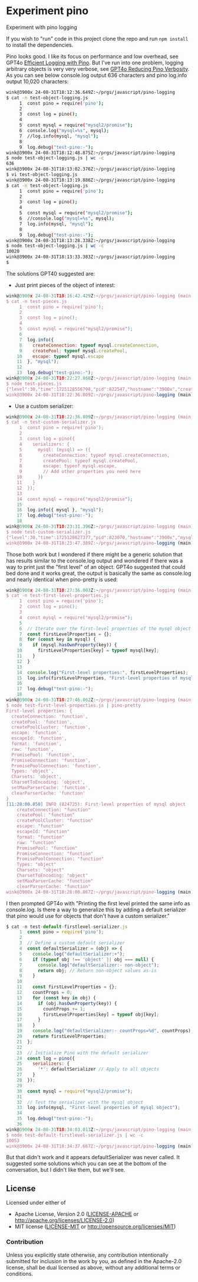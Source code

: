 # Experiment pino

Experiment with pino logging

If you wish to "run" code in this project clone the repo and run
`npm install` to install the dependencies.

Pino looks good. I like its focus on performance
and low overhead, see GPT4o
[Efficient Logging with Pino](https://chatgpt.com/share/29d9e0fd-4180-40c3-b907-d95a48df8514).
But I've run into one problem, logging arbitrary objects is
very very verbose,
see [GPT4o Reducing Pino Verbosity](https://chatgpt.com/share/f82a79cb-8ca8-4def-812f-73522e62412b).
As you can see below console.log output 636 characters
and pino log.info output 10,020 characters:
```bash
wink@3900x 24-08-31T18:12:36.649Z:~/prgs/javascript/pino-logging
$ cat -n test-object-logging.js 
     1  const pino = require('pino');
     2
     3  const log = pino();
     4
     5  const mysql = require("mysql2/promise");
     6  console.log("mysql=%s", mysql);
     7  //log.info(mysql, "mysql");
     8
     9  log.debug("test-pino:-");
wink@3900x 24-08-31T18:12:48.875Z:~/prgs/javascript/pino-logging
$ node test-object-logging.js | wc -c
636
wink@3900x 24-08-31T18:13:02.376Z:~/prgs/javascript/pino-logging
$ vi test-object-logging.js 
wink@3900x 24-08-31T18:13:19.886Z:~/prgs/javascript/pino-logging
$ cat -n test-object-logging.js 
     1  const pino = require('pino');
     2
     3  const log = pino();
     4
     5  const mysql = require("mysql2/promise");
     6  //console.log("mysql=%s", mysql);
     7  log.info(mysql, "mysql");
     8
     9  log.debug("test-pino:-");
wink@3900x 24-08-31T18:13:28.338Z:~/prgs/javascript/pino-logging
$ node test-object-logging.js | wc -c
10020
wink@3900x 24-08-31T18:13:33.383Z:~/prgs/javascript/pino-logging
$ 
```

The solutions GPT40 suggested are:

* Just print pieces of the object of interest:
```javascript
wink@3900x 24-08-31T18:16:42.429Z:~/prgs/javascript/pino-logging (main)
$ cat -n test-pieces.js 
     1  const pino = require('pino');
     2
     3  const log = pino();
     4
     5  const mysql = require("mysql2/promise");
     6
     7  log.info({
     8    createConnection: typeof mysql.createConnection,
     9    createPool: typeof mysql.createPool,
    10    escape: typeof mysql.escape
    11  }, "mysql");
    12
    13  log.debug("test-pino:-");
wink@3900x 24-08-31T18:22:27.860Z:~/prgs/javascript/pino-logging (main)
$ node test-pieces.js 
{"level":30,"time":1725128556798,"pid":822547,"hostname":"3900x","createConnection":"function","createPool":"function","escape":"function","msg":"mysql"}
wink@3900x 24-08-31T18:22:36.809Z:~/prgs/javascript/pino-logging (main)
```

* Use a custom serializer:
```javascript
wink@3900x 24-08-31T18:22:36.809Z:~/prgs/javascript/pino-logging (main)
$ cat -n test-custom-serializer.js 
     1  const pino = require('pino');
     2
     3  const log = pino({
     4    serializers: {
     5      mysql: (mysql) => ({
     6        createConnection: typeof mysql.createConnection,
     7        createPool: typeof mysql.createPool,
     8        escape: typeof mysql.escape,
     9        // Add other properties you need here
    10      })
    11    }
    12  });
    13
    14  const mysql = require("mysql2/promise");
    15
    16  log.info({ mysql }, "mysql");
    17  log.debug("test-pino:-");
    18
wink@3900x 24-08-31T18:23:31.396Z:~/prgs/javascript/pino-logging (main)
$ node test-custom-serializer.js 
{"level":30,"time":1725128627377,"pid":823070,"hostname":"3900x","mysql":{"createConnection":"function","createPool":"function","escape":"function"},"msg":"mysql"}
wink@3900x 24-08-31T18:23:47.389Z:~/prgs/javascript/pino-logging (main)
```

Those both work but I wondered if there might be a generic solution that
has results similar to the console.log output and wondered if there was
a way to print just the "first level" of an object. GPT4o suggested that
could bed done and it works great, the output is basically the same as
console.log and nearly identical when pino-pretty is used:
```javascript
wink@3900x 24-08-31T18:27:36.003Z:~/prgs/javascript/pino-logging (main)
$ cat -n test-first-level-properties.js 
     1  const pino = require('pino');
     2  const log = pino();
     3
     4  const mysql = require("mysql2/promise");
     5
     6  // Iterate over the first-level properties of the mysql object
     7  const firstLevelProperties = {};
     8  for (const key in mysql) {
     9    if (mysql.hasOwnProperty(key)) {
    10      firstLevelProperties[key] = typeof mysql[key];
    11    }
    12  }
    13
    14  console.log("First-level properties:", firstLevelProperties);
    15  log.info(firstLevelProperties, "First-level properties of mysql object");
    16
    17  log.debug("test-pino:-");
    18
wink@3900x 24-08-31T18:27:46.862Z:~/prgs/javascript/pino-logging (main)
$ node test-first-level-properties.js | pino-pretty 
First-level properties: {
  createConnection: 'function',
  createPool: 'function',
  createPoolCluster: 'function',
  escape: 'function',
  escapeId: 'function',
  format: 'function',
  raw: 'function',
  PromisePool: 'function',
  PromiseConnection: 'function',
  PromisePoolConnection: 'function',
  Types: 'object',
  Charsets: 'object',
  CharsetToEncoding: 'object',
  setMaxParserCache: 'function',
  clearParserCache: 'function'
}
[11:28:00.850] INFO (824725): First-level properties of mysql object
    createConnection: "function"
    createPool: "function"
    createPoolCluster: "function"
    escape: "function"
    escapeId: "function"
    format: "function"
    raw: "function"
    PromisePool: "function"
    PromiseConnection: "function"
    PromisePoolConnection: "function"
    Types: "object"
    Charsets: "object"
    CharsetToEncoding: "object"
    setMaxParserCache: "function"
    clearParserCache: "function"
wink@3900x 24-08-31T18:28:00.867Z:~/prgs/javascript/pino-logging (main)
```

I then prompted GPT4o with "Printing the first level printed the same info as console.log. Is there a way to generalize this by adding a default serializer that pino would use for objects that don't have a custom serializer."
```javascript
$ cat -n test-default-firstlevel-serializer.js 
     1  const pino = require('pino');
     2
     3  // Define a custom default serializer
     4  const defaultSerializer = (obj) => {
     5    console.log("defaultSerializer:+");
     6    if (typeof obj !== 'object' || obj === null) {
     7      console.log("defaultSerializer:- non-object");
     8      return obj; // Return non-object values as-is
     9    }
    10
    11    const firstLevelProperties = {};
    12    countProps = 0;
    13    for (const key in obj) {
    14      if (obj.hasOwnProperty(key)) {
    15        countProps += 1;
    16        firstLevelProperties[key] = typeof obj[key];
    17      }
    18    }
    19    console.log("defaultSerializer:- countProps=%d", countProps);
    20    return firstLevelProperties;
    21  };
    22
    23  // Initialize Pino with the default serializer
    24  const log = pino({
    25    serializers: {
    26      '*': defaultSerializer // Apply to all objects
    27    }
    28  });
    29
    30  const mysql = require("mysql2/promise");
    31
    32  // Test the serializer with the mysql object
    33  log.info(mysql, "First-level properties of mysql object");
    34
    35  log.debug("test-pino:-");
    36
wink@3900x 24-08-31T18:34:03.013Z:~/prgs/javascript/pino-logging (main)
$ node test-default-firstlevel-serializer.js | wc -c
10053
wink@3900x 24-08-31T18:34:37.667Z:~/prgs/javascript/pino-logging (main)
```

But that didn't work and it appears defaultSerializer was never called.
It suggested some solutions which you can see at the bottom of the conversation,
but I didn't like them, but we'll see.

## License

Licensed under either of

- Apache License, Version 2.0 ([LICENSE-APACHE](LICENSE-APACHE) or http://apache.org/licenses/LICENSE-2.0)
- MIT license ([LICENSE-MIT](LICENSE-MIT) or http://opensource.org/licenses/MIT)

### Contribution

Unless you explicitly state otherwise, any contribution intentionally submitted
for inclusion in the work by you, as defined in the Apache-2.0 license, shall
be dual licensed as above, without any additional terms or conditions.

